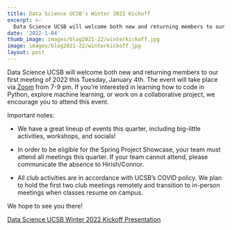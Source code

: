 ```yaml
---
title: Data Science UCSB's Winter 2022 Kickoff
excerpt: >-
  Data Science UCSB will welcome both new and returning members to our first meeting of 2022 this Tuesday, January 4th!
date: '2022-1-04'
thumb_image: images/blog2021-22/winterkickoff.jpg
image: images/blog2021-22/winterkickoff.jpg
layout: post
---
```


Data Science UCSB will welcome both new and returning members to our first meeting of 2022 this Tuesday, January 4th. The event will take place via [Zoom](https://www.datascienceucsb.org/events-calendar/) from 7-9 pm. If you’re interested in learning how to code in Python, explore machine learning, or work on a collaborative project, we encourage you to attend this event. 

Important notes:

* We have a great lineup of events this quarter, including big-little activities, workshops, and socials!

* In order to be eligible for the Spring Project Showcase, your team must attend all meetings this quarter. If your team cannot attend, please communicate the absence to Hirish/Connor.

* All club activities are in accordance with UCSB’s COVID policy. We plan to hold the first two club meetings remotely and transition to in-person meetings when classes resume on campus. 

We hope to see you there!

[Data Science UCSB Winter 2022 Kickoff Presentation](https://docs.google.com/presentation/d/1rpF1YwAgwCBOHD1q5j17K34b9NkwraDuV0rRqDj5jgM/edit#slide=id.g646221db99_1_310)


